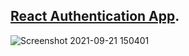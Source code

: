 ## [React Authentication App](https://react-authentications.netlify.app/).

![Screenshot 2021-09-21 150401](https://user-images.githubusercontent.com/76750607/134143447-11372f55-875f-4743-9289-4a6ea5d60821.png)

